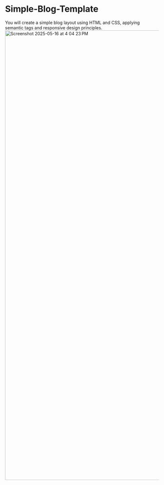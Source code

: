 # Simple-Blog-Template
You will create a simple blog layout using HTML and CSS, applying semantic tags and responsive design principles.
<img width="1470" alt="Screenshot 2025-05-16 at 4 04 23 PM" src="https://github.com/user-attachments/assets/46c30715-c00a-4c16-8592-3009d67c414f" />
